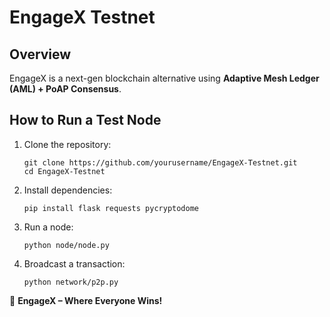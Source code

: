 # EngageX Testnet

## Overview
EngageX is a next-gen blockchain alternative using **Adaptive Mesh Ledger (AML) + PoAP Consensus**.

## How to Run a Test Node
1. Clone the repository:
   ```
   git clone https://github.com/yourusername/EngageX-Testnet.git
   cd EngageX-Testnet
   ```
2. Install dependencies:
   ```
   pip install flask requests pycryptodome
   ```
3. Run a node:
   ```
   python node/node.py
   ```
4. Broadcast a transaction:
   ```
   python network/p2p.py
   ```

🚀 **EngageX – Where Everyone Wins!**
